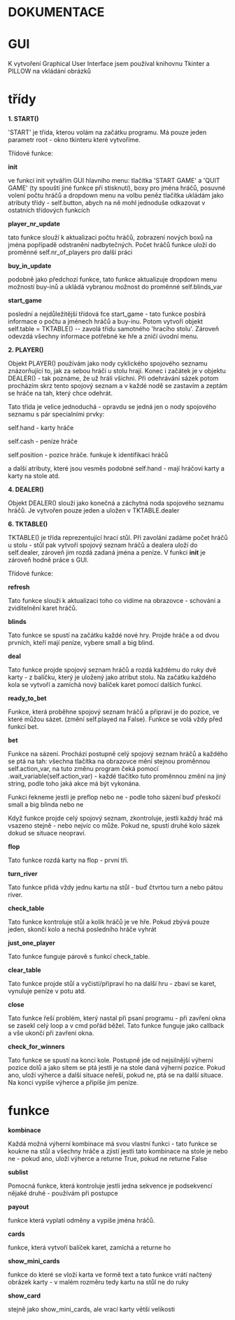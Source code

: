 # DOKUMENTACE

# GUI
K vytvoření Graphical User Interface jsem používal knihovnu Tkinter a PILLOW na vkládání obrázků



# třídy
**1. START()**
   
   'START' je třída, kterou volám na začátku programu. Má pouze jeden parametr root - okno tkinteru které vytvoříme.
   
   Třídové funkce:
   
   **__init__**
   
   ve funkci init vytvářím GUI hlavního menu: tlačítka 'START GAME' a 'QUIT GAME' (ty spouští jiné funkce při stisknutí), boxy pro jména hráčů, posuvné volení počtu hráčů a dropdown menu na volbu peněz
   tlačítka ukládám jako atributy třídy - self.button, abych na ně mohl jednoduše odkazovat v ostatních třídových funkcích

   **player_nr_update**

   tato funkce slouží k aktualizaci počtu hráčů, zobrazení nových boxů na jména popřípadě odstranění nadbytečných. Počet hráčů funkce uloží do proměnné self.nr_of_players pro další práci

   **buy_in_update**

   podobně jako předchozí funkce, tato funkce aktualizuje dropdown menu možností buy-inů a ukládá vybranou možnost do proměnné self.blinds_var

   **start_game**

   poslední a nejdůležitější třídová fce start_game - tato funkce posbírá informace o počtu a jménech hráčů a buy-inu. Potom vytvoří objekt self.table = TKTABLE() -- zavolá třídu samotného 'hracího stolu'. Zároveň odevzdá všechny informace potřebné ke hře a zničí úvodní menu.

**2. PLAYER()**

Objekt PLAYER() používám jako nody cyklického spojového seznamu znázorňující to, jak za sebou hráči u stolu hrají. Konec i začátek je v objektu DEALER() - tak poznáme, že už hráli všichni. Při odehrávání sázek potom procházím skrz tento spojový seznam a v každé nodě se zastavím a zeptám se hráče na tah, který chce odehrát.

Tato třída je velice jednoduchá - opravdu se jedná jen o nody spojového seznamu s pár specialními prvky:

   self.hand - karty hráče

   self.cash - peníze hráče

   self.position - pozice hráče. funkuje k identifikaci hráčů

   a další atributy, které jsou vesměs podobné self.hand - mají hráčovi karty a karty na stole atd.

**4. DEALER()**

Objekt DEALER() slouží jako konečná a záchytná noda spojového seznamu hráčů. Je vytvořen pouze jeden a uložen v TKTABLE.dealer
   
**6. TKTABLE()**

TKTABLE() je třída reprezentující hrací stůl. Při zavolání zadáme počet hráčů u stolu - stůl pak vytvoří spojový seznam hráčů a dealera uloží do self.dealer, zároveň jim rozdá zadaná jména a peníze. V funkci __init__ je zároveň hodně práce s GUI.

Třídové funkce:

   **refresh**

Tato funkce slouží k aktualizaci toho co vidíme na obrazovce - schování a zviditelnění karet hráčů.

   **blinds**

Tato funkce se spustí na začátku každé nové hry. Projde hráče a od dvou prvních, kteří mají peníze, vybere small a big blind.

   **deal**

Tato funkce projde spojový seznam hráčů a rozdá každému do ruky dvě karty - z balíčku, který je uložený jako atribut stolu. Na začátku každého kola se vytvoří a zamíchá nový balíček karet pomocí dalších funkcí.

   **ready_to_bet**

Funkce, která proběhne spojový seznam hráčů a připraví je do pozice, ve které můžou sázet. (změní self.played na False). Funkce se volá vždy před funkcí bet.

   **bet**

Funkce na sázení. Prochází postupně celý spojový seznam hráčů a každého se ptá na tah: všechna tlačítka na obrazovce mění stejnou proměnnou self.action_var, na tuto změnu program čeká pomocí .wait_variable(self.action_var) - každé tlačítko tuto proměnnou změní na jiný string, podle toho jaká akce má být vykonána. 

Funkci řekneme jestli je preflop nebo ne - podle toho sázení buď přeskočí small a big blinda nebo ne

Když funkce projde celý spojový seznam, zkontroluje, jestli každý hráč má vsazeno stejně - nebo nejvíc co může. Pokud ne, spustí druhé kolo sázek dokud se situace neopraví.

   **flop**

Tato funkce rozdá karty na flop - první tři.

   **turn_river**
   
Tato funkce přidá vždy jednu kartu na stůl - buď čtvrtou turn a nebo pátou river.

   **check_table**

Tato funkce kontroluje stůl a kolik hráčů je ve hře. Pokud zbývá pouze jeden, skončí kolo a nechá posledního hráče vyhrát

   **just_one_player**

Tato funkce funguje párově s funkcí check_table.

   **clear_table**

Tato funkce projde stůl a vyčistí/připraví ho na další hru - zbaví se karet, vynuluje peníze v potu atd.

   **close**

Tato funkce řeší problém, který nastal při psaní programu - při zavření okna se zasekl celý loop a v cmd pořád běžel. Tato funkce funguje jako callback a vše ukončí při zavření okna.

   **check_for_winners**

Tato funkce se spustí na konci kole. Postupně jde od nejsilnější výherní pozice dolů a jako sítem se ptá jestli je na stole daná výherní pozice. Pokud ano, uloží výherce a další situace neřeší, pokud ne, ptá se na další situace. Na konci vypíše výherce a připíše jim peníze.


# funkce

**kombinace**

Každá možná výherní kombinace má svou vlastní funkci - tato funkce se koukne na stůl a všechny hráče a zjistí jestli tato kombinace na stole je nebo ne - pokud ano, uloží výherce a returne True, pokud ne returne False

**sublist**

Pomocná funkce, která kontroluje jestli jedna sekvence je podsekvencí nějaké druhé - používám při postupce

**payout**

funkce která vyplatí odměny a vypíše jména hráčů.

**cards**

funkce, která vytvoří balíček karet, zamíchá a returne ho

**show_mini_cards**

funkce do které se vloží karta ve formě text a tato funkce vrátí načtený obrázek karty - v malém rozměru tedy kartu na stůl ne do ruky

**show_card**

stejně jako show_mini_cards, ale vrací karty větší velikosti





# 
